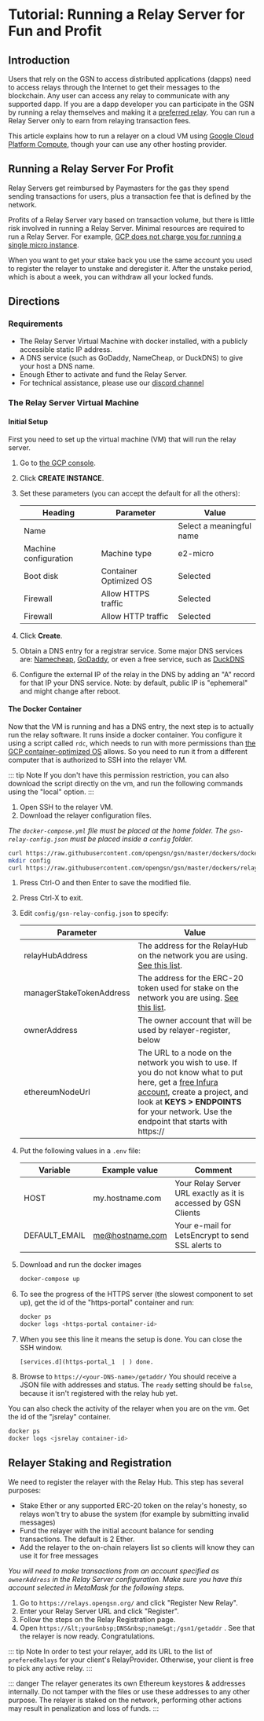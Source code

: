 # Tutorial: Running a Relay Server for Fun and Profit

## Introduction

Users that rely on the GSN to access distributed applications (dapps) need to access relays through
the Internet to get their messages to the blockchain. Any user can access any relay to 
communicate with any supported dapp. If you are a dapp developer you can participate in the GSN by 
running a relay themselves and making it a [preferred relay](../faq/general.md#do_i_have_to_run_a_relayer).
You can run a Relay Server only to earn from relaying transaction fees.

This article explains how to run a relayer on a cloud VM using
[Google Cloud Platform Compute](https://cloud.google.com/compute),
though your can use any other hosting provider.

## Running a Relay Server For Profit

Relay Servers get reimbursed by Paymasters for the gas they spend sending transactions for 
users, plus a transaction fee that is defined by the network.

Profits of a Relay Server vary based on transaction volume, but there is little risk involved in running a Relay Server.
Minimal resources are required to run a Relay Server. For example, [GCP does not charge you for running a single micro
instance](https://cloud.google.com/free/docs/gcp-free-tier#free-tier-usage-limits).

When you want to get your stake back you use the same account you used to
register the relayer to unstake and deregister it. After the unstake period, which
is about a week, you can withdraw all your locked funds.

## Directions

### Requirements

* The Relay Server Virtual Machine with docker installed, with a publicly accessible static IP address.
* A DNS service (such as GoDaddy, NameCheap, or DuckDNS) to give your host a DNS name.
* Enough Ether to activate and fund the Relay Server.
* For technical assistance, please use our [discord channel](https://discord.gg/NXXTCbh58s)

### The Relay Server Virtual Machine

#### Initial Setup

First you need to set up the virtual machine (VM) that will run the relay server.

1. Go to [the GCP console](https://console.cloud.google.com/compute/instances).
1. Click **CREATE INSTANCE**.
1. Set these parameters (you can accept the default for all the others):

   | Heading | Parameter | Value |
   | ------- | --------- | ----- |
   | Name    |           |Select a meaningful name |
   | Machine configuration | Machine type | e2-micro |
   | Boot disk | Container Optimized OS | Selected |
   | Firewall | Allow HTTPS traffic | Selected |
   | Firewall | Allow HTTP traffic | Selected |

1. Click **Create**.
1. Obtain a DNS entry for a registrar service. Some major DNS services are: [Namecheap](http://www.namecheap.com), [GoDaddy](http://www.godaddy.com), or even a free service,
   such as [DuckDNS](https://www.duckdns.org)
1. Configure the external IP of the relay in the DNS by adding an "A" record for that IP your DNS service. Note: by default, public IP is "ephemeral" and might change after reboot.
   
#### The Docker Container

Now that the VM is running and has a DNS entry, the next step is to actually 
run the relay software. It runs inside a docker container. You configure it using 
a script called `rdc`, which needs to run with more permissions than
[the GCP container-optimized OS](https://cloud.google.com/container-optimized-os/docs/concepts/security) allows. 
So you need to run it from a different computer that is authorized to SSH 
into the relayer VM.

::: tip Note
If you don't have this permission restriction, you can also download the script directly on the vm, and run the following commands using the "local" option.
:::


1. Open SSH to the relayer VM.
1. Download the relayer configuration files.

_The `docker-compose.yml` file must be placed at the home folder. The `gsn-relay-config.json` must be placed inside a `config` folder._

   ```bash
   curl https://raw.githubusercontent.com/opengsn/gsn/master/dockers/docker-compose.yml > docker-compose.yml
   mkdir config
   curl https://raw.githubusercontent.com/opengsn/gsn/master/dockers/relaydc/config-sample/gsn-relay-config.json > config/gsn-relay-config.json
   ```
1. Press Ctrl-O and then Enter to save the modified file.
1. Press Ctrl-X to exit.
1. Edit `config/gsn-relay-config.json` to specify:

   | Parameter | Value |
   | --------- | ----- |
   | relayHubAddress | The address for the RelayHub on the network you are using. [See this list](/networks/addresses.md). |
   | managerStakeTokenAddress | The address for the ERC-20 token used for stake on the network you are using. [See this list](/networks.md). |
   | ownerAddress | The owner account that will be used by relayer-register, below |
   | ethereumNodeUrl | The URL to a node on the network you wish to use. If you do not know what to put here, get a [free Infura account](https://infura.io), create a project, and look at **KEYS > ENDPOINTS** for your network. Use the endpoint that starts with https:// |

1. Put the following values in a `.env` file:

   | Variable      | Example value     | Comment |
   |---------------|-------------------| ------- |
   | HOST          | my.hostname.com   | Your Relay Server URL exactly as it is accessed by GSN Clients |
   | DEFAULT_EMAIL | me@hostname.com   | Your e-mail for LetsEncrypt to send SSL alerts to |

1. Download and run the docker images
   ```bash
   docker-compose up
   ```
1. To see the progress of the HTTPS server (the slowest component to set up), get the id of the "https-portal" container and run:
   ```bash
   docker ps
   docker logs <https-portal container-id>
   ```
1. When you see this line it means the setup is done. You can close the SSH window.
   ```
   [services.d](https-portal_1  | ) done.
   ```
1. Browse to `https://<your-DNS-name>/getaddr/`
   You should receive a JSON file with addresses and status. 
   The `ready` setting should be `false`, because it isn't registered with 
   the relay hub yet.
  
You can also check the activity of the relayer when you are on the vm. Get the id of the "jsrelay" container.
```bash
docker ps
docker logs <jsrelay container-id>
```

## Relayer Staking and Registration

We need to register the relayer with the Relay Hub. This step has several purposes:

* Stake Ether or any supported ERC-20 token on the relay's honesty, so relays won't try to abuse the 
  system (for example by submitting invalid messages)
* Fund the relayer with the initial account balance for sending transactions. The default is 2 Ether.
* Add the relayer to the on-chain relayers list so clients will know they can
  use it for free messages

_You will need to make transactions from an account specified as `ownerAddress` in the Relay Server configuration.
Make sure you have this account selected in MetaMask for the following steps._

1. Go to `https://relays.opengsn.org/` and click "Register New Relay".
1. Enter your Relay Server URL and click "Register".
1. Follow the steps on the Relay Registration page.
1. Open `https://&lt;your&nbsp;DNS&nbsp;name&gt;/gsn1/getaddr` . See that the relayer is now 
   ready. Congratulations.

::: tip Note
In order to test your relayer, add its URL to the list of `preferedRelays` for your client's RelayProvider.
Otherwise, your client is free to pick any active relay.
:::

::: danger
The relayer generates its own Ethereum keystores & addresses internally.
Do not tamper with the files or use these addresses to any other purpose.
The relayer is staked on the network, performing other actions may result in penalization and loss of funds.
:::
